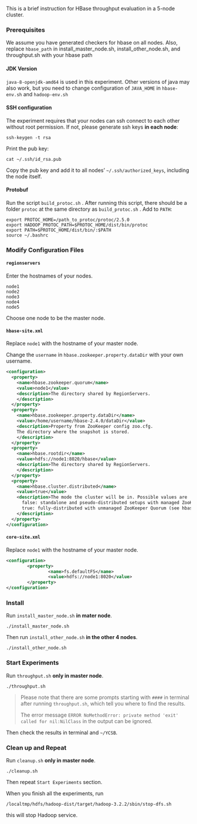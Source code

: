 This is a brief instruction for HBase throughput evaluation in a 5-node cluster.

### Prerequisites

We assume you have generated checkers for hbase on all nodes. Also, replace `hbase_path` in install_master_node.sh, install_other_node.sh, and throughput.sh with your hbase path

#### JDK Version

`java-8-openjdk-amd64` is used in this experiment. Other versions of java may also work, but you need to change configuration of `JAVA_HOME` in `hbase-env.sh` and  `hadoop-env.sh`

#### SSH configuration

The experiment requires that your nodes can ssh connect to each other without root permission. If not, please generate ssh keys **in each node**:

```shell
ssh-keygen -t rsa
```

Print the pub key:

```shell
cat ~/.ssh/id_rsa.pub
```

Copy the pub key and add it to all nodes’ `~/.ssh/authorized_keys`, including the node itself.

#### Protobuf

Run the script `build_protoc.sh` . After running this script, there should be a folder `protoc` at the same directory as `build_protoc.sh` . Add to `PATH`:  

```shell
export PROTOC_HOME=/path_to_protoc/protoc/2.5.0
export HADOOP_PROTOC_PATH=$PROTOC_HOME/dist/bin/protoc
export PATH=$PROTOC_HOME/dist/bin/:$PATH
source ~/.bashrc
```

### Modify Configuration Files

#### `regionservers`

Enter the hostnames of your nodes.

```
node1
node2
node3
node4
node5
```

Choose one node to be the master node.

#### `hbase-site.xml`

Replace `node1` with the hostname of your master node. 

Change the `username` in `hbase.zookeeper.property.dataDir` with your own username.

```xml
<configuration>
  <property>
    <name>hbase.zookeeper.quorum</name>
    <value>node1</value>
    <description>The directory shared by RegionServers.
    </description>
  </property>
  <property>
    <name>hbase.zookeeper.property.dataDir</name>
    <value>/home/username/hbase-2.4.0/dataDir</value>
    <description>Property from ZooKeeper config zoo.cfg.
    The directory where the snapshot is stored.
    </description>
  </property>
  <property>
    <name>hbase.rootdir</name>
    <value>hdfs://node1:8020/hbase</value>
    <description>The directory shared by RegionServers.
    </description>
  </property>
  <property>
    <name>hbase.cluster.distributed</name>
    <value>true</value>
    <description>The mode the cluster will be in. Possible values are
      false: standalone and pseudo-distributed setups with managed ZooKeeper
      true: fully-distributed with unmanaged ZooKeeper Quorum (see hbase-env.sh)
    </description>
  </property>
</configuration>
```

#### `core-site.xml`

Replace `node1` with the hostname of your master node.

```xml
<configuration>
        <property>
                <name>fs.defaultFS</name>
                <value>hdfs://node1:8020</value>
        </property>
</configuration>
```

### Install

Run `install_master_node.sh` **in mater node**.

``` shell
./install_master_node.sh
```

Then run `install_other_node.sh` **in the other 4 nodes**.

```shell
./install_other_node.sh
```

### Start Experiments

Run `throughput.sh` **only in master node**.

```shell
./throughput.sh
```

> Please note that there are some prompts starting with `####` in terminal after running `throughput.sh`, which tell you where to find the results.
>
> The error message `ERROR NoMethodError: private method 'exit' called for nil:NilClass` in the output can be ignored.

Then check the results in terminal and `~/YCSB`.

### Clean up and Repeat

Run `cleanup.sh` **only in master node**.

```shell
./cleanup.sh
```

Then repeat `Start Experiments` section.

When you finish all the experiments, run 

```shell
/localtmp/hdfs/hadoop-dist/target/hadoop-3.2.2/sbin/stop-dfs.sh
```

 this will stop Hadoop service.